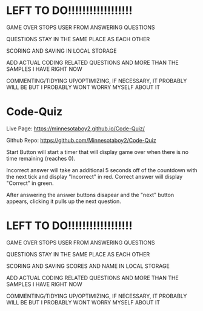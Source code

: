 
# LEFT TO DO!!!!!!!!!!!!!!!!!!

GAME OVER STOPS USER FROM ANSWERING QUESTIONS

QUESTIONS STAY IN THE SAME PLACE AS EACH OTHER

SCORING AND SAVING IN LOCAL STORAGE

ADD ACTUAL CODING RELATED QUESTIONS AND MORE THAN THE SAMPLES I HAVE RIGHT NOW

COMMENTING/TIDYING UP/OPTIMIZING, IF NECESSARY, IT PROBABLY WILL BE BUT I PROBABLY WONT WORRY MYSELF ABOUT IT

#
# Code-Quiz

Live Page: https://minnesotaboy2.github.io/Code-Quiz/

Github Repo: https://github.com/Minnesotaboy2/Code-Quiz


Start Button will start a timer that will display game over when there is no time remaining (reaches 0).

Incorrect answer will take an additional 5 seconds off of the countdown with the next tick and display "Incorrect" in red.
Correct answer will display "Correct" in green.

After answering the answer buttons disapear and the "next" button appears, clicking it pulls up the next question.

#
# LEFT TO DO!!!!!!!!!!!!!!!!!!

GAME OVER STOPS USER FROM ANSWERING QUESTIONS

QUESTIONS STAY IN THE SAME PLACE AS EACH OTHER

SCORING AND SAVING SCORES AND NAME IN LOCAL STORAGE

ADD ACTUAL CODING RELATED QUESTIONS AND MORE THAN THE SAMPLES I HAVE RIGHT NOW

COMMENTING/TIDYING UP/OPTIMIZING, IF NECESSARY, IT PROBABLY WILL BE BUT I PROBABLY WONT WORRY MYSELF ABOUT IT